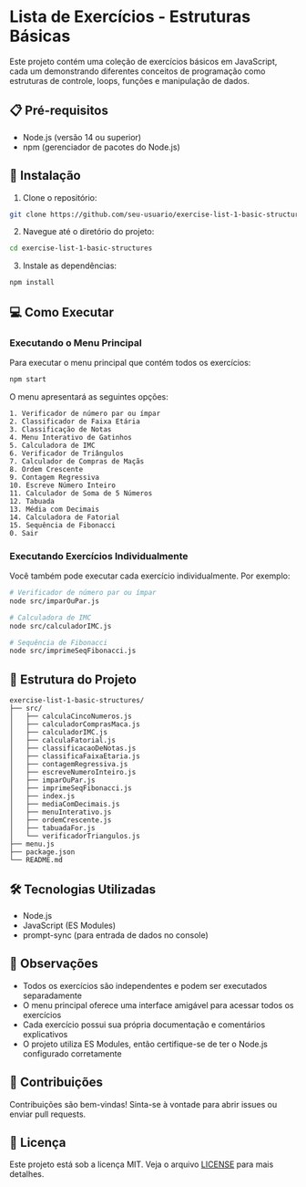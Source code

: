# Lista de Exercícios - Estruturas Básicas

Este projeto contém uma coleção de exercícios básicos em JavaScript, cada um demonstrando diferentes conceitos de programação como estruturas de controle, loops, funções e manipulação de dados.

## 📋 Pré-requisitos

- Node.js (versão 14 ou superior)
- npm (gerenciador de pacotes do Node.js)

## 🚀 Instalação

1. Clone o repositório:

```bash
git clone https://github.com/seu-usuario/exercise-list-1-basic-structures.git
```

2. Navegue até o diretório do projeto:

```bash
cd exercise-list-1-basic-structures
```

3. Instale as dependências:

```bash
npm install
```

## 💻 Como Executar

### Executando o Menu Principal

Para executar o menu principal que contém todos os exercícios:

```bash
npm start
```

O menu apresentará as seguintes opções:

```text
1. Verificador de número par ou ímpar
2. Classificador de Faixa Etária
3. Classificação de Notas
4. Menu Interativo de Gatinhos
5. Calculadora de IMC
6. Verificador de Triângulos
7. Calculador de Compras de Maçãs
8. Ordem Crescente
9. Contagem Regressiva
10. Escreve Número Inteiro
11. Calculador de Soma de 5 Números
12. Tabuada
13. Média com Decimais
14. Calculadora de Fatorial
15. Sequência de Fibonacci
0. Sair
```

### Executando Exercícios Individualmente

Você também pode executar cada exercício individualmente. Por exemplo:

```bash
# Verificador de número par ou ímpar
node src/imparOuPar.js

# Calculadora de IMC
node src/calculadorIMC.js

# Sequência de Fibonacci
node src/imprimeSeqFibonacci.js
```

## 📁 Estrutura do Projeto

```
exercise-list-1-basic-structures/
├── src/
│   ├── calculaCincoNumeros.js
│   ├── calculadorComprasMaca.js
│   ├── calculadorIMC.js
│   ├── calculaFatorial.js
│   ├── classificacaoDeNotas.js
│   ├── classificaFaixaEtaria.js
│   ├── contagemRegressiva.js
│   ├── escreveNumeroInteiro.js
│   ├── imparOuPar.js
│   ├── imprimeSeqFibonacci.js
│   ├── index.js
│   ├── mediaComDecimais.js
│   ├── menuInterativo.js
│   ├── ordemCrescente.js
│   ├── tabuadaFor.js
│   └── verificadorTriangulos.js
├── menu.js
├── package.json
└── README.md
```

## 🛠️ Tecnologias Utilizadas

- Node.js
- JavaScript (ES Modules)
- prompt-sync (para entrada de dados no console)

## 📝 Observações

- Todos os exercícios são independentes e podem ser executados separadamente
- O menu principal oferece uma interface amigável para acessar todos os exercícios
- Cada exercício possui sua própria documentação e comentários explicativos
- O projeto utiliza ES Modules, então certifique-se de ter o Node.js configurado corretamente

## 🤝 Contribuições

Contribuições são bem-vindas! Sinta-se à vontade para abrir issues ou enviar pull requests.

## 📄 Licença

Este projeto está sob a licença MIT. Veja o arquivo [LICENSE](LICENSE) para mais detalhes.
